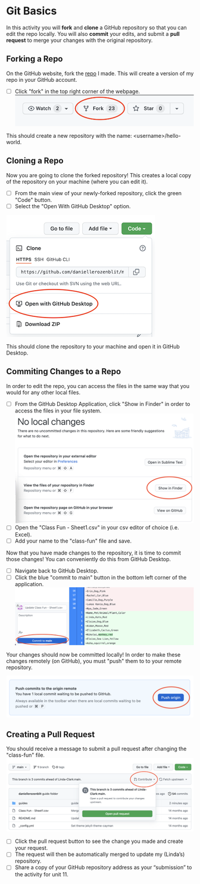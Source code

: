 # Git Basics
In this activity you will **fork** and **clone** a GitHub repository so that you can edit the repo locally. You will also **commit** your edits, and submit a **pull request** to merge your changes with the original repository.

## Forking a Repo
On the GitHub website, fork the [repo](https://github.com/Linda-Clark/hello-world.git) I made. This will create a version of my repo in your GitHub account.
- [ ] Click "fork" in the top right corner of the webpage.
![fork](images/fork.png)

This should create a new repository with the name: \<username\>/hello-world.

## Cloning a Repo
Now you are going to clone the forked repository! This creates a local copy of the repository on your machine (where you can edit it).

- [ ] From the main view of your newly-forked repository, click the green "Code" button.
- [ ] Select the "Open With GitHub Desktop" option.

![clone](images/clone.png)

This should clone the repository to your machine and open it in GitHub Desktop.

## Commiting Changes to a Repo
In order to edit the repo, you can access the files in the same way that you would for any other local files.

- [ ] From the GitHub Desktop Application, click "Show in Finder" in order to access the files in your file system.
![finder](images/finder.png)
- [ ] Open the "Class Fun - Sheet1.csv" in your csv editor of choice (i.e. Excel).
- [ ] Add your name to the "class-fun" file and save.

Now that you have made changes to the repository, it is time to commit those changes! You can conveniently do this from GitHub Desktop.

- [ ] Navigate back to GitHub Desktop.
- [ ] Click the blue "commit to main" button in the bottom left corner of the application.
![finder](images/commit.png)

Your changes should now be committed locally! In order to make these changes remotely (on GitHub), you must "push" them to to your remote repository.

![push](images/push.png)

## Creating a Pull Request
You should receive a message to submit a pull request after changing the "class-fun" file.
![fork](images/pullrequest.png)
- [ ] Click the pull request button to see the change you made and create your request.
- [ ] The request will then be automatically merged to update my (Linda’s) repository.
- [ ] Share a copy of your GitHub repository address as your “submission” to the activity for unit 11.
